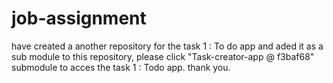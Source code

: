 # job-assignment
 have created a another repository for the task 1 : To do app and aded it as a sub module to this repository,
please click "Task-creator-app @ f3baf68" submodule to acces the task 1 : Todo app.
thank you.
